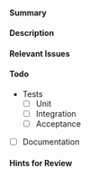 #### Summary
<!-- Provide a short summary of your changes -->

#### Description
<!-- Describe the changes in this PR here and provide some context -->

#### Relevant Issues
<!-- What are the relevant issues? Make sure there is an issue that this PR addresses here:
 https://github.com/commercetools/commercetools-sync-java/issues and add the number(s) here please.-->

#### Todo

- Tests
    - [ ] Unit 
    - [ ] Integration
    - [ ] Acceptance
- [ ] Documentation
<!-- Two persons should review a PR, don't forget to assign them. -->

#### Hints for Review
<!-- Where should the reviewer start? Most important files to review.-->
